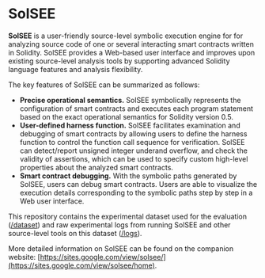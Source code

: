# SolSEE

**SolSEE** is a user-friendly source-level symbolic execution engine for for analyzing source code of one or several interacting smart contracts written in Solidity. SolSEE provides a Web-based user interface and improves upon existing source-level analysis tools by supporting advanced Solidity language features and analysis flexibility.

The key features of SolSEE can be summarized as follows:
- **Precise operational semantics.** SolSEE symbolically represents the configuration of smart contracts and executes each program statement based on the exact operational semantics for Solidity version 0.5.
- **User-defined harness function.** SolSEE facilitates examination and debugging of smart contracts by allowing users to define the harness function to control the function call sequence for verification. SolSEE can detect/report unsigned integer underand overflow, and check the validity of assertions, which can be used to specify custom high-level properties about the analyzed smart contracts.
- **Smart contract debugging.** With the symbolic paths generated by SolSEE, users can debug smart contracts. Users are able to visualize the execution details corresponding to the symbolic paths step by step in a Web user interface.

This repository contains the experimental dataset used for the evaluation ([/dataset](https://github.com/ntu-SRSLab/SolSEE/tree/main/dataset)) and raw experimental logs from running SolSEE and other source-level tools on this dataset ([/logs](https://github.com/ntu-SRSLab/SolSEE/tree/main/logs)).

More detailed information on SolSEE can be found on the companion website: [https://sites.google.com/view/solsee/](https://sites.google.com/view/solsee/home).
